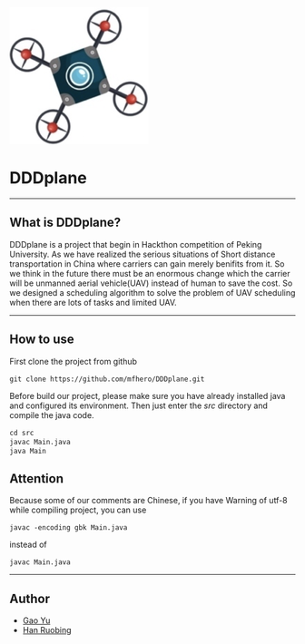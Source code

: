 ![DDDplane](https://github.com/drcut/DDDplane/blob/master/icon/DDDplane-icon.png?raw=true)
# DDDplane
***
## What is DDDplane?
  DDDplane is a project that begin in Hackthon competition of Peking University. As we have realized  the serious situations
   of Short distance transportation in China where carriers can gain merely benifits from it. 
   So we think in the future there must be an enormous change which the carrier will be unmanned aerial vehicle(UAV) instead of human 
   to save the cost. So we designed a scheduling algorithm to solve the problem of UAV scheduling
   when there are lots of tasks and limited UAV.
***
## How to use
First clone the project from github
```
git clone https://github.com/mfhero/DDDplane.git
```
Before build our project, please make sure you have already installed java and configured its 
environment. Then just enter the *src* directory and compile the java code.
```
cd src
javac Main.java
java Main
```
## Attention
Because some of our comments are Chinese, if you have Warning of utf-8 while compiling project,
you can use 
```
javac -encoding gbk Main.java
```
instead of 
```
javac Main.java
```
***
## Author
* [Gao Yu](https://github.com/mfhero)
* [Han Ruobing](https://github.com/drcut)
